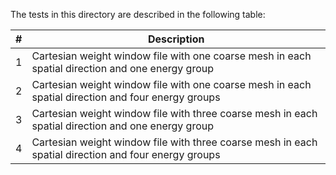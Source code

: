 The tests in this directory are described in the following table:

| # | Description
|---|------------
| 1 | Cartesian weight window file with one coarse mesh in each spatial direction and one energy group
| 2 | Cartesian weight window file with one coarse mesh in each spatial direction and four energy groups
| 3 | Cartesian weight window file with three coarse mesh in each spatial direction and one energy group 
| 4 | Cartesian weight window file with three coarse mesh in each spatial direction and four energy groups
